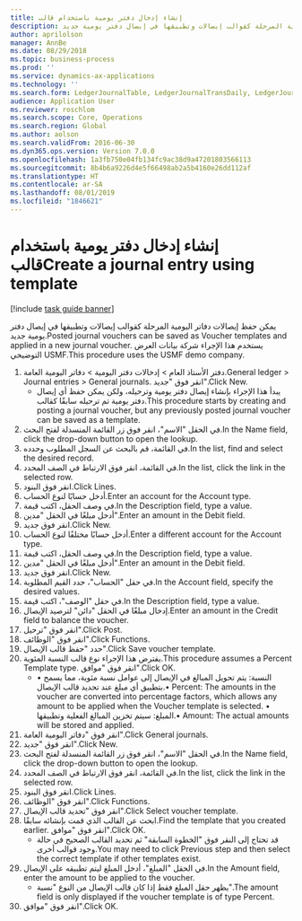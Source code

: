 ```yaml
---
title: إنشاء إدخال دفتر يومية باستخدام قالب
description: يمكن حفظ إيصالات دفاتر اليومية المرحلة كقوالب إيصالات وتطبيقها في إيصال دفتر يومية جديد.
author: aprilolson
manager: AnnBe
ms.date: 08/29/2018
ms.topic: business-process
ms.prod: ''
ms.service: dynamics-ax-applications
ms.technology: ''
ms.search.form: LedgerJournalTable, LedgerJournalTransDaily, LedgerJournalTransVoucherTemplate
audience: Application User
ms.reviewer: roschlom
ms.search.scope: Core, Operations
ms.search.region: Global
ms.author: aolson
ms.search.validFrom: 2016-06-30
ms.dyn365.ops.version: Version 7.0.0
ms.openlocfilehash: 1a3fb750e04fb134fc9ac38d9a47201803566113
ms.sourcegitcommit: 8b4b6a9226d4e5f66498ab2a5b4160e26dd112af
ms.translationtype: HT
ms.contentlocale: ar-SA
ms.lasthandoff: 08/01/2019
ms.locfileid: "1846621"
---
```

# <a name="create-a-journal-entry-using-template"></a><span data-ttu-id="e0ae8-103">إنشاء إدخال دفتر يومية باستخدام قالب</span><span class="sxs-lookup"><span data-stu-id="e0ae8-103">Create a journal entry using template</span></span>

[!include [task guide banner](../../includes/task-guide-banner.md)]

<span data-ttu-id="e0ae8-104">يمكن حفظ إيصالات دفاتر اليومية المرحلة كقوالب إيصالات وتطبيقها في إيصال دفتر يومية جديد.</span><span class="sxs-lookup"><span data-stu-id="e0ae8-104">Posted journal vouchers can be saved as Voucher templates and applied in a new journal voucher.</span></span> <span data-ttu-id="e0ae8-105">يستخدم هذا الإجراء شركة بيانات العرض التوضيحي USMF.</span><span class="sxs-lookup"><span data-stu-id="e0ae8-105">This procedure uses the USMF demo company.</span></span>

1. <span data-ttu-id="e0ae8-106">دفتر الأستاذ العام > إدخالات دفتر اليومية > دفاتر اليومية العامة.</span><span class="sxs-lookup"><span data-stu-id="e0ae8-106">General ledger > Journal entries > General journals.</span></span> <span data-ttu-id="e0ae8-107">انقر فوق "جديد".</span><span class="sxs-lookup"><span data-stu-id="e0ae8-107">Click New.</span></span>
    * <span data-ttu-id="e0ae8-108">يبدأ هذا الإجراء بإنشاء إيصال دفتر يومية وترحيله، ولكن يمكن حفظ أي إيصال دفتر يومية تم ترحيله سابقًا كقالب.</span><span class="sxs-lookup"><span data-stu-id="e0ae8-108">This procedure starts by creating and posting a journal voucher, but any previously posted journal voucher can be saved as a template.</span></span>  
2. <span data-ttu-id="e0ae8-109">في الحقل "الاسم"، انقر فوق زر القائمة المنسدلة لفتح البحث.</span><span class="sxs-lookup"><span data-stu-id="e0ae8-109">In the Name field, click the drop-down button to open the lookup.</span></span>
3. <span data-ttu-id="e0ae8-110">في القائمة، قم بالبحث عن السجل المطلوب وحدده.</span><span class="sxs-lookup"><span data-stu-id="e0ae8-110">In the list, find and select the desired record.</span></span>
4. <span data-ttu-id="e0ae8-111">في القائمة، انقر فوق الارتباط في الصف المحدد.</span><span class="sxs-lookup"><span data-stu-id="e0ae8-111">In the list, click the link in the selected row.</span></span>
5. <span data-ttu-id="e0ae8-112">انقر فوق البنود.</span><span class="sxs-lookup"><span data-stu-id="e0ae8-112">Click Lines.</span></span>
6. <span data-ttu-id="e0ae8-113">أدخل حسابًا لنوع الحساب.</span><span class="sxs-lookup"><span data-stu-id="e0ae8-113">Enter an account for the Account type.</span></span>
7. <span data-ttu-id="e0ae8-114">في وصف الحقل، اكتب قيمة.</span><span class="sxs-lookup"><span data-stu-id="e0ae8-114">In the Description field, type a value.</span></span>
8. <span data-ttu-id="e0ae8-115">أدخل مبلغًا في الحقل "مدين".</span><span class="sxs-lookup"><span data-stu-id="e0ae8-115">Enter an amount in the Debit field.</span></span>
9. <span data-ttu-id="e0ae8-116">انقر فوق جديد.</span><span class="sxs-lookup"><span data-stu-id="e0ae8-116">Click New.</span></span>
10. <span data-ttu-id="e0ae8-117">أدخل حسابًا مختلفًا لنوع الحساب.</span><span class="sxs-lookup"><span data-stu-id="e0ae8-117">Enter a different account for the Account type.</span></span>
11. <span data-ttu-id="e0ae8-118">في وصف الحقل، اكتب قيمة.</span><span class="sxs-lookup"><span data-stu-id="e0ae8-118">In the Description field, type a value.</span></span>
12. <span data-ttu-id="e0ae8-119">أدخل مبلغًا في الحقل "مدين".</span><span class="sxs-lookup"><span data-stu-id="e0ae8-119">Enter an amount in the Debit field.</span></span>
13. <span data-ttu-id="e0ae8-120">انقر فوق جديد.</span><span class="sxs-lookup"><span data-stu-id="e0ae8-120">Click New.</span></span>
14. <span data-ttu-id="e0ae8-121">في حقل "الحساب"، حدد القيم المطلوبة.</span><span class="sxs-lookup"><span data-stu-id="e0ae8-121">In the Account field, specify the desired values.</span></span>
15. <span data-ttu-id="e0ae8-122">في حقل "الوصف"، اكتب قيمة.</span><span class="sxs-lookup"><span data-stu-id="e0ae8-122">In the Description field, type a value.</span></span>
16. <span data-ttu-id="e0ae8-123">إدخال مبلغًا في الحقل "دائن" لترصيد الإيصال.</span><span class="sxs-lookup"><span data-stu-id="e0ae8-123">Enter an amount in the Credit field to balance the voucher.</span></span>
17. <span data-ttu-id="e0ae8-124">انقر فوق "ترحيل".</span><span class="sxs-lookup"><span data-stu-id="e0ae8-124">Click Post.</span></span>
18. <span data-ttu-id="e0ae8-125">انقر فوق "الوظائف".</span><span class="sxs-lookup"><span data-stu-id="e0ae8-125">Click Functions.</span></span>
19. <span data-ttu-id="e0ae8-126">حدد "حفظ قالب الإيصال‬".</span><span class="sxs-lookup"><span data-stu-id="e0ae8-126">Click Save voucher template.</span></span>
20. <span data-ttu-id="e0ae8-127">يفترض هذا الإجراء نوع قالب النسبة المئوية.</span><span class="sxs-lookup"><span data-stu-id="e0ae8-127">This procedure assumes a Percent Template type.</span></span> <span data-ttu-id="e0ae8-128">انقر فوق "موافق".</span><span class="sxs-lookup"><span data-stu-id="e0ae8-128">Click OK.</span></span>
    * <span data-ttu-id="e0ae8-129">• النسبة: يتم تحويل المبالغ في الإيصال إلى عوامل نسبة مئوية، مما يسمح بتطبيق أي مبلغ عند تحديد قالب الإيصال.</span><span class="sxs-lookup"><span data-stu-id="e0ae8-129">• Percent: The amounts in the voucher are converted into percentage factors, which allows any amount to be applied when the Voucher template is selected.</span></span>  <span data-ttu-id="e0ae8-130">• المبلغ: سيتم تخزين المبالغ الفعلية وتطبيقها.</span><span class="sxs-lookup"><span data-stu-id="e0ae8-130">• Amount: The actual amounts will be stored and applied.</span></span>  
21. <span data-ttu-id="e0ae8-131">انقر فوق "دفاتر اليومية العامة".</span><span class="sxs-lookup"><span data-stu-id="e0ae8-131">Click General journals.</span></span>
22. <span data-ttu-id="e0ae8-132">انقر فوق "جديد".</span><span class="sxs-lookup"><span data-stu-id="e0ae8-132">Click New.</span></span>
23. <span data-ttu-id="e0ae8-133">في الحقل "الاسم"، انقر فوق زر القائمة المنسدلة لفتح البحث.</span><span class="sxs-lookup"><span data-stu-id="e0ae8-133">In the Name field, click the drop-down button to open the lookup.</span></span>
24. <span data-ttu-id="e0ae8-134">في القائمة، انقر فوق الارتباط في الصف المحدد.</span><span class="sxs-lookup"><span data-stu-id="e0ae8-134">In the list, click the link in the selected row.</span></span>
25. <span data-ttu-id="e0ae8-135">انقر فوق البنود.</span><span class="sxs-lookup"><span data-stu-id="e0ae8-135">Click Lines.</span></span>
26. <span data-ttu-id="e0ae8-136">انقر فوق "الوظائف".</span><span class="sxs-lookup"><span data-stu-id="e0ae8-136">Click Functions.</span></span>
27. <span data-ttu-id="e0ae8-137">انقر فوق "تحديد قالب الإيصال".</span><span class="sxs-lookup"><span data-stu-id="e0ae8-137">Click Select voucher template.</span></span>
28. <span data-ttu-id="e0ae8-138">ابحث عن القالب الذي قمت بإنشائه سابقًا.</span><span class="sxs-lookup"><span data-stu-id="e0ae8-138">Find the template that you created earlier.</span></span> <span data-ttu-id="e0ae8-139">انقر فوق "موافق".</span><span class="sxs-lookup"><span data-stu-id="e0ae8-139">Click OK.</span></span>
    * <span data-ttu-id="e0ae8-140">قد تحتاج إلى النقر فوق "الخطوة السابقة" ثم تحديد القالب الصحيح في حالة وجود قوالب أخرى.</span><span class="sxs-lookup"><span data-stu-id="e0ae8-140">You may need to click Previous step and then select the correct template if other templates exist.</span></span>  
29. <span data-ttu-id="e0ae8-141">في الحقل "المبلغ"، أدخل المبلغ ليتم تطبيقه على الإيصال.</span><span class="sxs-lookup"><span data-stu-id="e0ae8-141">In the Amount field, enter the amount to be applied to the voucher.</span></span>
    * <span data-ttu-id="e0ae8-142">يظهر حقل المبلغ فقط إذا كان قالب الإيصال من النوع "نسبة".</span><span class="sxs-lookup"><span data-stu-id="e0ae8-142">The amount field is only displayed if the voucher template is of type Percent.</span></span>  
30. <span data-ttu-id="e0ae8-143">انقر فوق "موافق".</span><span class="sxs-lookup"><span data-stu-id="e0ae8-143">Click OK.</span></span>


